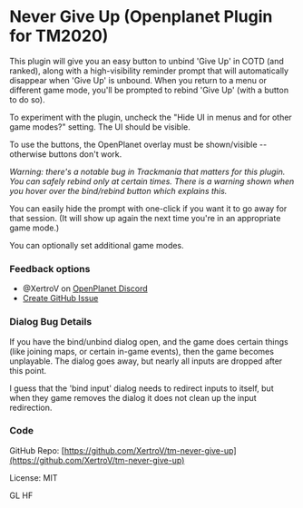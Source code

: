 # Never Give Up (Openplanet Plugin for TM2020)

This plugin will give you an easy button to unbind 'Give Up' in COTD (and ranked), along with a high-visibility reminder prompt that will automatically disappear when 'Give Up' is unbound.
When you return to a menu or different game mode, you'll be prompted to rebind 'Give Up' (with a button to do so).

To experiment with the plugin, uncheck the "Hide UI in menus and for other game modes?" setting. The UI should be visible.

To use the buttons, the OpenPlanet overlay must be shown/visible -- otherwise buttons don't work.

*Warning: there's a notable bug in Trackmania that matters for this plugin. You can safely rebind only at certain times. There is a warning shown when you hover over the bind/rebind button which explains this.*

You can easily hide the prompt with one-click if you want it to go away for that session. (It will show up again the next time you're in an appropriate game mode.)

You can optionally set additional game modes.

### Feedback options

- @XertroV on [OpenPlanet Discord](https://openplanet.dev/link/discord)
- [Create GitHub Issue](https://github.com/XertroV/tm-never-give-up/issues/)

### Dialog Bug Details

If you have the bind/unbind dialog open, and the game does certain things (like joining maps, or certain in-game events), then the game becomes unplayable. The dialog goes away, but nearly all inputs are dropped after this point.

I guess that the 'bind input' dialog needs to redirect inputs to itself, but when they game removes the dialog it does not clean up the input redirection.

### Code

GitHub Repo: [https://github.com/XertroV/tm-never-give-up](https://github.com/XertroV/tm-never-give-up)

License: MIT

GL HF
